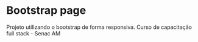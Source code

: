 # Bootstrap page
Projeto utilizando o bootstrap de forma responsiva.
Curso de capacitação full stack - Senac AM
